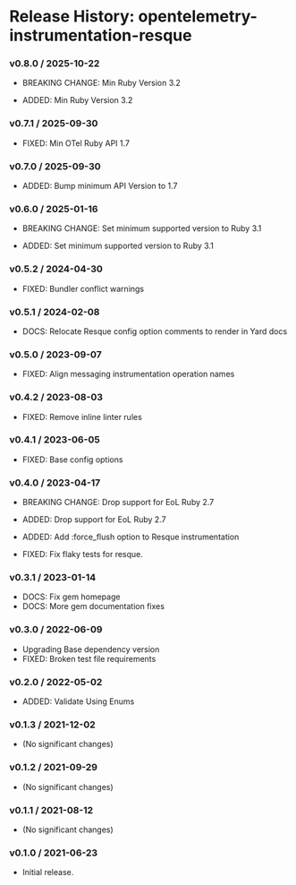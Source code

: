 # Release History: opentelemetry-instrumentation-resque

### v0.8.0 / 2025-10-22

* BREAKING CHANGE: Min Ruby Version 3.2

* ADDED: Min Ruby Version 3.2

### v0.7.1 / 2025-09-30

* FIXED: Min OTel Ruby API 1.7

### v0.7.0 / 2025-09-30

* ADDED: Bump minimum API Version to 1.7

### v0.6.0 / 2025-01-16

* BREAKING CHANGE: Set minimum supported version to Ruby 3.1

* ADDED: Set minimum supported version to Ruby 3.1

### v0.5.2 / 2024-04-30

* FIXED: Bundler conflict warnings

### v0.5.1 / 2024-02-08

* DOCS: Relocate Resque config option comments to render in Yard docs

### v0.5.0 / 2023-09-07

* FIXED: Align messaging instrumentation operation names

### v0.4.2 / 2023-08-03

* FIXED: Remove inline linter rules

### v0.4.1 / 2023-06-05

* FIXED: Base config options 

### v0.4.0 / 2023-04-17

* BREAKING CHANGE: Drop support for EoL Ruby 2.7 

* ADDED: Drop support for EoL Ruby 2.7 
* ADDED: Add :force_flush option to Resque instrumentation 
* FIXED: Fix flaky tests for resque. 

### v0.3.1 / 2023-01-14

* DOCS: Fix gem homepage 
* DOCS: More gem documentation fixes 

### v0.3.0 / 2022-06-09

* Upgrading Base dependency version
* FIXED: Broken test file requirements 

### v0.2.0 / 2022-05-02

* ADDED: Validate Using Enums 

### v0.1.3 / 2021-12-02

* (No significant changes)

### v0.1.2 / 2021-09-29

* (No significant changes)

### v0.1.1 / 2021-08-12

* (No significant changes)

### v0.1.0 / 2021-06-23

* Initial release.
